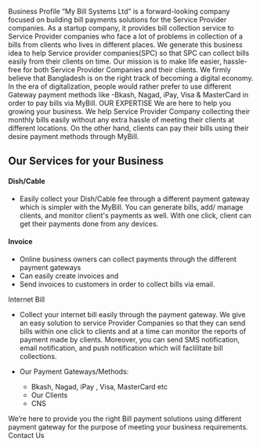 Business Profile
“My Bill Systems Ltd” is a forward-looking company focused on building bill payments solutions for the Service Provider companies. As a startup company, it provides bill collection service to  Service Provider companies who face a lot of problems in collection of a bills  from clients who lives in different places. We generate this business idea to help Service provider companies(SPC) so that SPC  can collect bills easily from their clients on time.
Our mission is to make life easier, hassle-free for both Service Provider Companies and their clients.
We firmly believe that Bangladesh is on the right track of becoming a digital economy. In the era of digitalization, people would rather prefer to use different Gateway payment methods like -Bkash, Nagad, iPay, Visa & MasterCard in order to pay bills via MyBill. 
OUR EXPERTISE
We are here to help you growing your business. We help Service Provider Company  collecting their monthly bills easily without any extra hassle of meeting their clients at different locations.  On the other hand, clients can pay their bills using their desire payment methods through MyBill. 
## Our Services for your Business
#### Dish/Cable
- Easily collect your Dish/Cable fee through a different payment gateway which is simpler with the MyBill. You can generate bills, add/ manage clients, and monitor client's payments as well. With one click, client can get their payments done from any devices.
#### Invoice
- Online business owners can collect payments through the different payment gateways
- Can easily create invoices and 
- Send invoices to customers in order to collect bills via email.
 
Internet Bill
- Collect your internet bill easily through the payment gateway. We give an easy solution to service Provider Companies so that they can send bills within one click to clients and at a time can  monitor the reports of payment made by clients. Moreover, you can send SMS notification, email notification, and push notification which will faclilitate bill collections. 
 
 
- Our Payment Gateways/Methods:
  - Bkash, Nagad, iPay , Visa, MasterCard etc
  - Our Clients
  - CNS
 
 
We’re here to provide you the right Bill payment solutions using  different payment gateway for the purpose of meeting your business requirements.
Contact Us
